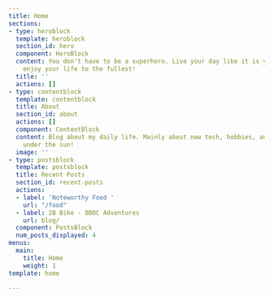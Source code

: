 ```yaml
---
title: Home
sections:
- type: heroblock
  template: heroblock
  section_id: hero
  component: HeroBlock
  content: You don't have to be a superhero. Live your day like it is your last and
    enjoy your life to the fullest!
  title: ''
  actions: []
- type: contentblock
  template: contentblock
  title: About
  section_id: about
  actions: []
  component: ContentBlock
  content: Blog about my daily life. Mainly about new tech, hobbies, and anything
    under the sun!
  image: ''
- type: postsblock
  template: postsblock
  title: Recent Posts
  section_id: recent-posts
  actions:
  - label: 'Noteworthy Food '
    url: "/food"
  - label: 2B Bike - BBDC Adventures
    url: blog/
  component: PostsBlock
  num_posts_displayed: 4
menus:
  main:
    title: Home
    weight: 1
template: home

---
```


